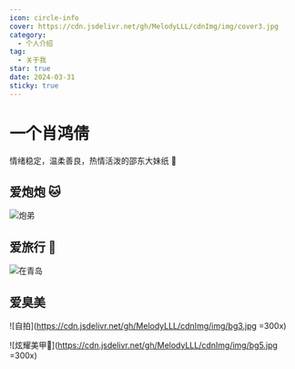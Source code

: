 ```yaml
---
icon: circle-info
cover: https://cdn.jsdelivr.net/gh/MelodyLLL/cdnImg/img/cover3.jpg
category:
  - 个人介绍
tag:
  - 关于我
star: true
date: 2024-03-31
sticky: true
---
```


# 一个肖鸿倩

情绪稳定，温柔善良，热情活泼的邵东大妹纸 👩

<!-- more -->

## 爱炮炮 🐱

![炮弟](https://cdn.jsdelivr.net/gh/MelodyLLL/cdnImg/img/bg4.jpg)

## 爱旅行 🚄

![在青岛](https://cdn.jsdelivr.net/gh/MelodyLLL/cdnImg/img/bg2.jpg)

## 爱臭美

![自拍](https://cdn.jsdelivr.net/gh/MelodyLLL/cdnImg/img/bg3.jpg =300x)

![炫耀美甲💅](https://cdn.jsdelivr.net/gh/MelodyLLL/cdnImg/img/bg5.jpg =300x)

